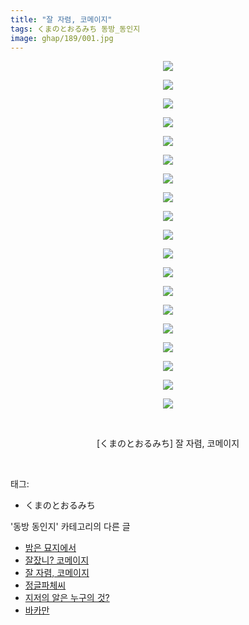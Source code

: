 ```yaml
---
title: "잘 자렴, 코메이지"
tags: くまのとおるみち 동방_동인지
image: ghap/189/001.jpg
---
```

<div class="article">
<p style="text-align: center; clear: none; float: none;"><img src="{{ site.nasurl }}/ghap/189/001.jpg"/></p>
<p style="text-align: center; clear: none; float: none;"><img src="{{ site.nasurl }}/ghap/189/002.jpg"/></p>
<p style="text-align: center; clear: none; float: none;"><img src="{{ site.nasurl }}/ghap/189/003.jpg"/></p>
<p style="text-align: center; clear: none; float: none;"><img src="{{ site.nasurl }}/ghap/189/004.jpg"/></p>
<p style="text-align: center; clear: none; float: none;"><img src="{{ site.nasurl }}/ghap/189/005.jpg"/></p>
<p style="text-align: center; clear: none; float: none;"><img src="{{ site.nasurl }}/ghap/189/006.jpg"/></p>
<p style="text-align: center; clear: none; float: none;"><img src="{{ site.nasurl }}/ghap/189/007.jpg"/></p>
<p style="text-align: center; clear: none; float: none;"><img src="{{ site.nasurl }}/ghap/189/008.jpg"/></p>
<p style="text-align: center; clear: none; float: none;"><img src="{{ site.nasurl }}/ghap/189/009.jpg"/></p>
<p style="text-align: center; clear: none; float: none;"><img src="{{ site.nasurl }}/ghap/189/010.jpg"/></p>
<p style="text-align: center; clear: none; float: none;"><img src="{{ site.nasurl }}/ghap/189/011.jpg"/></p>
<p style="text-align: center; clear: none; float: none;"><img src="{{ site.nasurl }}/ghap/189/012.jpg"/></p>
<p style="text-align: center; clear: none; float: none;"><img src="{{ site.nasurl }}/ghap/189/013.jpg"/></p>
<p style="text-align: center; clear: none; float: none;"><img src="{{ site.nasurl }}/ghap/189/014.jpg"/></p>
<p style="text-align: center; clear: none; float: none;"><img src="{{ site.nasurl }}/ghap/189/015.jpg"/></p>
<p style="text-align: center; clear: none; float: none;"><img src="{{ site.nasurl }}/ghap/189/016.jpg"/></p>
<p style="text-align: center; clear: none; float: none;"><img src="{{ site.nasurl }}/ghap/189/017.jpg"/></p>
<p style="text-align: center; clear: none; float: none;"><img src="{{ site.nasurl }}/ghap/189/018.jpg"/></p>
<p style="text-align: center; clear: none; float: none;"><img src="{{ site.nasurl }}/ghap/189/019.jpg"/></p>
<p style="text-align: center; clear: none; float: none;"><br/></p>
<p style="text-align: center; clear: none; float: none;">[くまのとおるみち] 잘 자렴, 코메이지</p>
<p><br/></p>
</div><div class="tagTrail">
<p>태그: </p>
<ul>
<li>くまのとおるみち</li>
</ul>
</div><div class="another">
<p>'동방 동인지' 카테고리의 다른 글</p>
<ul>
<li><a href="/2016-06-18-ghap_191">밤은 묘지에서</a></li>
<li><a href="/2016-06-18-ghap_190">잘잤니? 코메이지</a></li>
<li><a href="/2016-06-18-ghap_189">잘 자렴, 코메이지</a></li>
<li><a href="/2016-06-18-ghap_188">정글파체씨</a></li>
<li><a href="/2016-06-18-ghap_187">지저의 알은 누구의 것?</a></li>
<li><a href="/2016-06-18-ghap_186">바카만</a></li>
</ul>
</div><div class="cb_module cb_fluid">
<div class="cb_wrt cb_profile">
</div><!-- commentList close -->
</div>